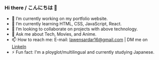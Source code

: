 ### Hi there / こんにちは 👋



- 🔭 I’m currently working on my portfolio website.
- 🌱 I’m currently learning HTML, CSS, JavaScript, React.
- 👯 I’m looking to collaborate on projects with above technology.
- 💬 Ask me about Tech, Movies, and Anime.
- 📫 How to reach me: E-mail: lawensardar16@gmail.com | DM me on  [LinkeIn](https://www.linkedin.com/in/lawen-sardar/)
- ⚡ Fun fact: I'm  a ployglot/multilingual and currently studying Japanese.

